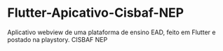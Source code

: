 # Flutter-Apicativo-Cisbaf-NEP
Aplicativo webview de uma plataforma de ensino EAD, feito em Flutter e postado na playstory. CISBAF NEP
